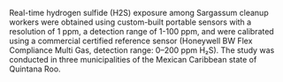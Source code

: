 Real-time hydrogen sulfide (H2S) exposure among Sargassum cleanup workers were obtained using custom-built portable sensors with a resolution of 1 ppm, a detection range of 1-100 ppm, and were calibrated using a commercial certified reference sensor (Honeywell BW Flex Compliance Multi Gas, detection range: 0–200 ppm H₂S).
The study was conducted in three municipalities of the Mexican Caribbean state of Quintana Roo.
